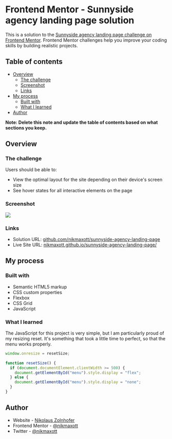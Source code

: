 # Frontend Mentor - Sunnyside agency landing page solution

This is a solution to the [Sunnyside agency landing page challenge on Frontend Mentor](https://www.frontendmentor.io/challenges/sunnyside-agency-landing-page-7yVs3B6ef). Frontend Mentor challenges help you improve your coding skills by building realistic projects.

## Table of contents

- [Overview](#overview)
  - [The challenge](#the-challenge)
  - [Screenshot](#screenshot)
  - [Links](#links)
- [My process](#my-process)
  - [Built with](#built-with)
  - [What I learned](#what-i-learned)  
- [Author](#author)

**Note: Delete this note and update the table of contents based on what sections you keep.**

## Overview

### The challenge

Users should be able to:

- View the optimal layout for the site depending on their device's screen size
- See hover states for all interactive elements on the page

### Screenshot

![](.images/screenshot-desktop.png)

### Links

- Solution URL: [github.com/nikmaxott/sunnyside-agency-landing-page](https://github.com/nikmaxott/sunnyside-agency-landing-page)
- Live Site URL: [nikmaxott.github.io/sunnyside-agency-landing-page/](https://nikmaxott.github.io/sunnyside-agency-landing-page/)

## My process

### Built with

- Semantic HTML5 markup
- CSS custom properties
- Flexbox
- CSS Grid
- JavaScript

### What I learned

The JavaScript for this project is very simple, but I am particularly proud of my resizing reset. 
It's something that took a little time to perfect, so that the menu works properly.

```js
window.onresize = resetSize; 
  
function resetSize() {
  if (document.documentElement.clientWidth >= 500) {
    document.getElementById("menu").style.display = "flex";
  } else {
    document.getElementById("menu").style.display = "none";
  }
}
```

## Author

- Website - [Nikolaus Zolnhofer](https://www.nikmaxott.org)
- Frontend Mentor - [@nikmaxott](https://www.frontendmentor.io/profile/nikmaxott)
- Twitter - [@nikmaxott](https://www.twitter.com/nikmaxott)
